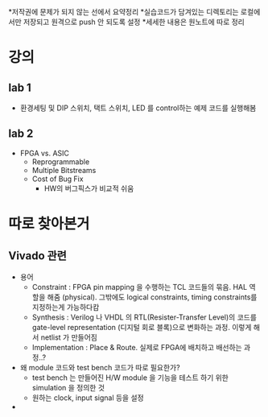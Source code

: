 *저작권에 문제가 되지 않는 선에서 요약정리
*실습코드가 담겨있는 디렉토리는 로컬에서만 저장되고 원격으로 push 안 되도록 설정
*세세한 내용은 원노트에 따로 정리

# 강의
## lab 1
* 환경세팅 및 DIP 스위치, 택트 스위치, LED 를 control하는 예제 코드를 실행해봄

## lab 2
* FPGA vs. ASIC
  * Reprogrammable
  * Multiple Bitstreams
  * Cost of Bug Fix
    * HW의 버그픽스가 비교적 쉬움


# 따로 찾아본거
## Vivado 관련
* 용어
  * Constraint : FPGA pin mapping 을 수행하는 TCL 코드들의 묶음. HAL 역할을 해줌 (physical). 그밖에도 logical constraints, timing constraints를 지정하는게 가능하다캄 
  * Synthesis : Verilog 나 VHDL 의 RTL(Resister-Transfer Level)의 코드를 gate-level representation (디지털 회로 블록)으로 변화하는 과정. 이렇게 해서 netlist 가 만들어짐
  * Implementation : Place & Route. 실제로 FPGA에 배치하고 배선하는 과정..?
* 왜 module 코드와 test bench 코드가 따로 필요한가?
  * test bench 는 만들어진 H/W module 을 기능을 테스트 하기 위한 simulation 을 정의한 것
  * 원하는 clock, input signal 등을 설정
* 
